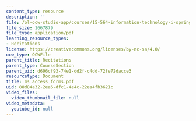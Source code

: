 ```yaml
---
content_type: resource
description: ''
file: /ol-ocw-studio-app/courses/15-564-information-technology-i-spring-2003/88d84a322ea6dfc14e4c22ea4fb3621c_ms_access_forms.pdf
file_size: 1667879
file_type: application/pdf
learning_resource_types:
- Recitations
license: https://creativecommons.org/licenses/by-nc-sa/4.0/
ocw_type: OCWFile
parent_title: Recitations
parent_type: CourseSection
parent_uid: d696cf93-74e1-dd2f-c4dd-72fe72dacce3
resourcetype: Document
title: ms_access_forms.pdf
uid: 88d84a32-2ea6-dfc1-4e4c-22ea4fb3621c
video_files:
  video_thumbnail_file: null
video_metadata:
  youtube_id: null
---
```

